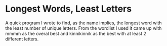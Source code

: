 # Longest Words, Least Letters
A quick program I wrote to find, as the name implies, the longest word with the least number of unique letters. From the wordlist I used it came up with mmmm as the overal best and kinnikinnik as the best with at least 2 different letters.
